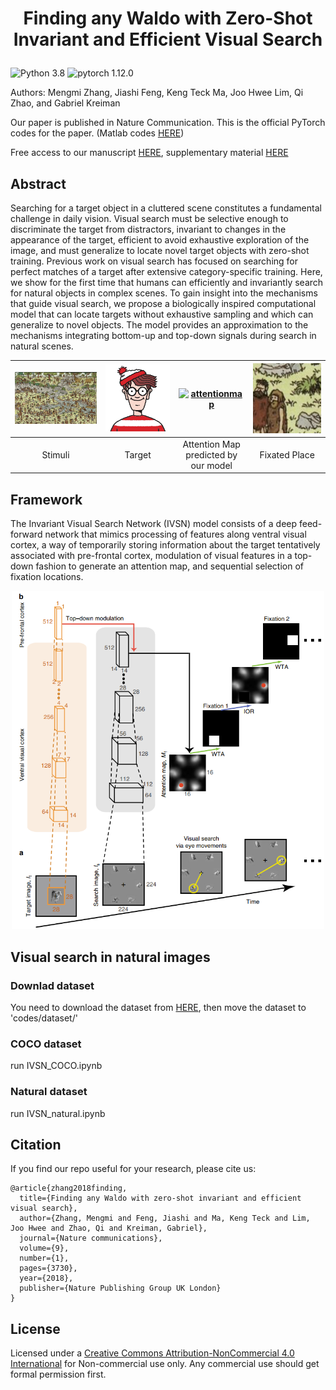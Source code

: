 
# <p align=center> Finding any Waldo with Zero-Shot Invariant and Efficient Visual Search</p>
![Python 3.8](https://img.shields.io/badge/python-3.8-g) ![pytorch 1.12.0](https://img.shields.io/badge/pytorch-1.12.0-blue.svg)

Authors: Mengmi Zhang, Jiashi Feng, Keng Teck Ma, Joo Hwee Lim, Qi Zhao, and Gabriel Kreiman

Our paper is published in Nature Communication. This is the official PyTorch codes for the paper. (Matlab codes [HERE](https://github.com/kreimanlab/VisualSearchZeroShot?tab=readme-ov-file)) 

Free access to our manuscript [HERE](https://www.nature.com/articles/s41467-018-06217-x), supplementary material [HERE](http://klab.tch.harvard.edu/publications/PDFs/gk7627_supplement.pdf)

## Abstract
Searching for a target object in a cluttered scene constitutes a fundamental challenge in daily vision. Visual search must be selective enough to discriminate the target from distractors, invariant to changes in the appearance of the target, efficient to avoid exhaustive exploration of the image, and must generalize to locate novel target objects with zero-shot training. Previous work on visual search has focused on searching for perfect matches of a target after extensive category-specific training. Here, we show for the first time that humans can efficiently and invariantly search for natural objects in complex scenes. To gain insight into the mechanisms that guide visual search, we propose a biologically inspired computational model that can locate targets without exhaustive sampling and which can generalize to novel objects. The model provides an approximation to the mechanisms integrating bottom-up and top-down signals during search in natural scenes.


| ![Stimuli](images/cropped_2_1.jpg) | [![Target](images/waldo.JPG)](sampleimg/waldo.JPG) | [![attentionmap](GIF/AM.gif)](GIF/AM.gif) | [![fixatedplace](GIF/FP.gif)](GIF/FP.gif) |
| :--------------------------: | :---------------------------------------------------: | :---------------------------------------: | :---------------------------------------: |
|           Stimuli            |                        Target                         |   Attention Map predicted by our model    |               Fixated Place               |


## Framework
The Invariant Visual Search Network (IVSN) model consists of a deep feed-forward network that mimics processing of features along ventral visual cortex, a way of temporarily storing information about the target tentatively associated with pre-frontal cortex, modulation of visual features in a top-down fashion to generate an attention map, and sequential selection of fixation locations.

<div align="center">
<img src="images/IVSN_framework.png" alt="Editor" width="500">
</div>

## Visual search in natural images

### Downlad dataset
You need to download the dataset from [HERE](https://drive.google.com/file/d/1ti0MT860zGEUu18BCCe9QEBHa46yBnC_/view?usp=drive_link), then move the dataset to 'codes/dataset/'

### COCO dataset
run IVSN_COCO.ipynb

### Natural dataset
run IVSN_natural.ipynb


## Citation
If you find our repo useful for your research, please cite us:
```
@article{zhang2018finding,
  title={Finding any Waldo with zero-shot invariant and efficient visual search},
  author={Zhang, Mengmi and Feng, Jiashi and Ma, Keng Teck and Lim, Joo Hwee and Zhao, Qi and Kreiman, Gabriel},
  journal={Nature communications},
  volume={9},
  number={1},
  pages={3730},
  year={2018},
  publisher={Nature Publishing Group UK London}
}
```

## License
Licensed under a [Creative Commons Attribution-NonCommercial 4.0 International](https://creativecommons.org/licenses/by-nc/4.0/) for Non-commercial use only.
Any commercial use should get formal permission first.

